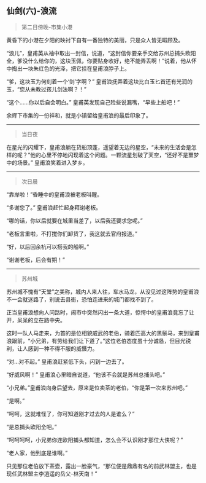 ## 仙剑(六)-浪流 ##



> 第二日傍晚-市集小港

 

黄昏下的小港在夕阳的映衬下自有一番独特的美丽，只是众人皆无暇顾及。

“浪儿”，皇甫英从袖中取出一封信，说道，“这封信你要亲手交给苏州总捕头欧阳全，爹没什么给你的，这块玉佩，你要贴身收好，绝不能弄丢啊！”说着，他从怀中掏出一块朱红色的光泽，把它挂在皇甫浪脖子上。

“爹，这块玉为何刻着一个‘剑’字啊？” 皇甫浪抚弄着这块比白玉匕首还有光润的玉，“您从未教过孩儿剑法啊？！”

“这个……你以后自会明白。” 皇甫英发现自己险些说漏嘴，“早些上船吧！”

余辉下市集的一份祥和，就是小镇留给皇甫浪的最后印象了。

 
---


  
> 当日夜

 

在星光的闪耀下，皇甫浪躺在货船顶蓬，遥望着无边的星空，“未来的生活会是怎样的呢？”他的心里不停地闪现着这个问题。一颗流星划破了天空，“还好不是噩梦中的场景。” 皇甫浪笑着进入梦乡。

 
---
> 次日晨

 

“靠岸啦！”昏睡中的皇甫浪被老板叫醒。

“多谢您了。” 皇甫浪赶忙起身拜谢老板。

“哪的话，你以后就要在城里当差了，以后我还要求您呢。”

“老板言重啦，不打搅你们卸货了，我这就去官府报道。”

“好，以后回余杭可以搭我的船啊。”

“谢谢老板，后会有期！”

 
---
 

> 苏州城

 

苏州城不愧有“天堂”之美称，城内人来人往，车水马龙，从没见过这阵势的皇甫浪不一会就迷路了，别说去县衙，恐怕连进来的城门都找不到了。

正当皇甫浪想向人问路时，闹市中突然闪出一条大道，惊愕中的皇甫浪竟忘了让开，呆呆的立在路中央。

这时一队人马走来，为首的是位相貌威武的老伯，骑着匹高大的黑鬃马，来到皇甫浪跟前，“小兄弟，有劳给我们让下道了。”这位老伯态度虽十分诚恳，但目光锐利，让人感到一种不得不服的威慑力。

“对…对不起。” 皇甫浪赶紧低下头，闪到一边去了。

“好威风啊！” 皇甫浪心里暗自说道，“他该不会就是苏州总捕头吧。”

“小兄弟。”皇甫浪向身后望去，原来是位卖茶的老伯，“你是第一次来苏州吧。”

“是啊。”

“呵呵，这就难怪了，你可知道刚才过去的人是谁么？”

“是总捕头欧阳全吧。”

“呵呵呵呵，小兄弟你连欧阳捕头都知道，怎么会不认识刚才那位大侠呢？”

“老人家，他到底是谁啊。”

只见那位老伯放下茶壶，露出一脸豪气，“那位便是鼎鼎有名的前武林盟主，也是现任武林盟主李逍遥的岳父-林天南！”


